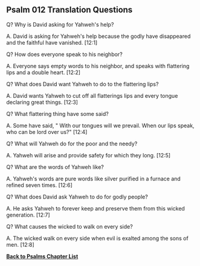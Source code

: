 ## Psalm 012 Translation Questions ##

Q? Why is David asking for Yahweh's help?

A. David is asking for Yahweh's help because the godly have disappeared and the faithful have vanished. [12:1]

Q? How does everyone speak to his neighbor?

A. Everyone says empty words to his neighbor, and speaks with flattering lips and a double heart. [12:2]

Q? What does David want Yahweh to do to the flattering lips?

A. David wants Yahweh to cut off all flatterings lips and every tongue declaring great things. [12:3]

Q? What flattering thing have some said?

A. Some have said, " With our tongues will we prevail. When our lips speak, who can be lord over us?" [12:4]

Q? What will Yahweh do for the poor and the needy?

A. Yahweh will arise and provide safety for which they long. [12:5]

Q? What are the words of Yahweh like?

A. Yahweh's words are pure words like silver purified in a furnace and refined seven times. [12:6]

Q? What does David ask Yahweh to do for godly people?

A. He asks Yahweh to forever keep and preserve them from this wicked generation. [12:7]

Q? What causes the wicked to walk on every side?

A. The wicked walk on every side when evil is exalted among the sons of men. [12:8]

__[Back to Psalms Chapter List](./)__

